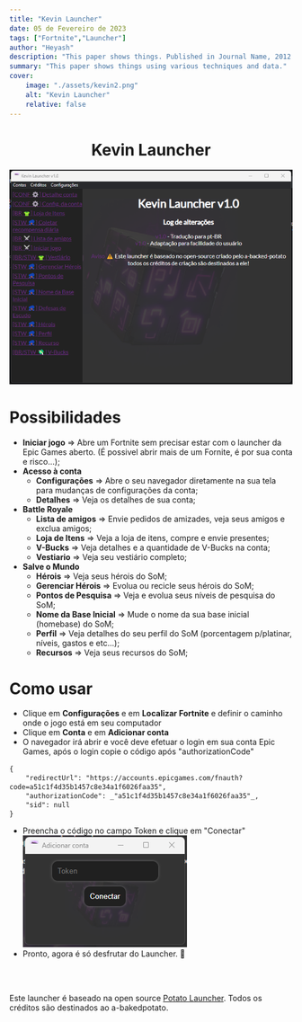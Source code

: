 ```yaml
---
title: "Kevin Launcher" 
date: 05 de Fevereiro de 2023
tags: ["Fortnite","Launcher"]
author: "Heyash"
description: "This paper shows things. Published in Journal Name, 2012." 
summary: "This paper shows things using various techniques and data." 
cover:
    image: "./assets/kevin2.png"
    alt: "Kevin Launcher"
    relative: false
---
```


<h1 align="center">Kevin Launcher</h1>

  <img alt="Kevin1" title="Kevin1" src="./assets/kevin2.png"/>

Possibilidades
=================
<!--ts-->
   * **Iniciar jogo** ⇒ Abre um Fortnite sem precisar estar com o launcher da Epic Games aberto. (É possivel abrir mais de um Fornite, é por sua conta e risco...);
   * **Acesso à conta**
      * **Configurações** ⇒ Abre o seu navegador diretamente na sua tela para mudanças de configurações da conta;
      * **Detalhes** ⇒ Veja os detalhes de sua conta;
   * **Battle Royale**
      * **Lista de amigos** ⇒ Envie pedidos de amizades, veja seus amigos e exclua amigos;
      * **Loja de Itens** ⇒ Veja a loja de itens, compre e envie presentes;
      * **V-Bucks** ⇒ Veja detalhes e a quantidade de V-Bucks na conta;
      * **Vestiario** ⇒ Veja seu vestiário completo;
   * **Salve o Mundo**
      * **Hérois** ⇒ Veja seus hérois do SoM;
      * **Gerenciar Hérois** ⇒ Evolua ou recicle seus hérois do SoM;
      * **Pontos de Pesquisa** ⇒ Veja e evolua seus níveis de pesquisa do SoM;
      * **Nome da Base Inicial** ⇒ Mude o nome da sua base inicial (homebase) do SoM;
      * **Perfil** ⇒ Veja detalhes do seu perfil do SoM (porcentagem p/platinar, níveis, gastos e etc...);
      * **Recursos** ⇒ Veja seus recursos do SoM;
<!--te-->

Como usar
=================

- Clique em **Configurações** e em **Localizar Fortnite** e definir o caminho onde o jogo está em seu computador
- Clique em **Conta** e em **Adicionar conta**
- O navegador irá abrir e você deve efetuar o login em sua conta Epic Games, após o login copie o código após "authorizationCode"
```
{
    "redirectUrl": "https://accounts.epicgames.com/fnauth?code=a51c1f4d35b1457c8e34a1f6026faa35",
    "authorizationCode": _"a51c1f4d35b1457c8e34a1f6026faa35"_,
    "sid": null
}
```
- Preencha o código no campo Token e clique em "Conectar"<br>
  <img alt="Kevin1" title="Kevin1" src="./assets/kevin1.png" />
- Pronto, agora é só desfrutar do Launcher. 🤭

<br>
<br>

Este launcher é baseado na open source [Potato Launcher](https://github.com/a-bakedpotato/Potato-Launcher). Todos os créditos são destinados ao a-bakedpotato.

